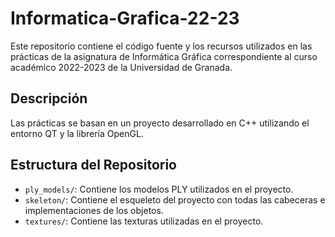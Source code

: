 # Informatica-Grafica-22-23

Este repositorio contiene el código fuente y los recursos utilizados en las prácticas de la asignatura de Informática Gráfica correspondiente al curso académico 2022-2023 de la Universidad de Granada.

## Descripción

Las prácticas se basan en un proyecto desarrollado en C++ utilizando el entorno QT y la librería OpenGL.

## Estructura del Repositorio

- `ply_models/`: Contiene los modelos PLY utilizados en el proyecto.
- `skeleton/`: Contiene el esqueleto del proyecto con todas las cabeceras e implementaciones de los objetos.
- `textures/`: Contiene las texturas utilizadas en el proyecto.

